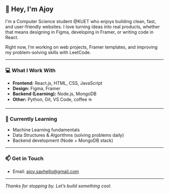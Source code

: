 ## 👋 Hey, I'm Ajoy

I'm a Computer Science student @KUET who enjoys building clean, fast, and user-friendly websites. I love turning ideas into real products, whether that means designing in Figma, developing in Framer, or writing code in React.

Right now, I’m working on web projects, Framer templates, and improving my problem-solving skills with LeetCode.

---

### 💻 What I Work With
- **Frontend:** React.js, HTML, CSS, JavaScript
- **Design:** Figma, Framer
- **Backend (Learning):** Node.js, MongoDB
- **Other:** Python, Git, VS Code, coffee ☕

---

### 🧠 Currently Learning
- Machine Learning fundamentals
- Data Structures & Algorithms (solving problems daily)
- Backend development (Node + MongoDB stack)

---

### 📫 Get in Touch
- Email: ajoy.sayhello@gmail.com 

---

_Thanks for stopping by. Let’s build something cool._
